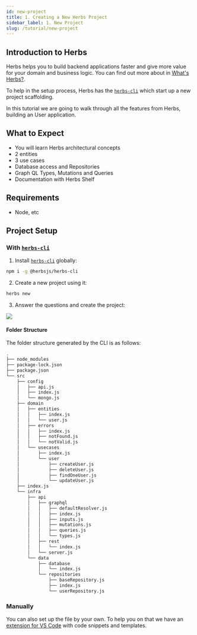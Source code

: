 ```yaml
---
id: new-project
title: 1. Creating a New Herbs Project
sidebar_label: 1. New Project
slug: /tutorial/new-project
---
```


## Introduction to Herbs

Herbs helps you to build backend applications faster and give more value for your domain and business logic. You can find out more about in [What's Herbs?](/docs).

To help in the setup process, Herbs has the [`herbs-cli`](https://github.com/herbsjs/herbs-cli) which start up a new project scaffolding.

In this tutorial we are going to walk through all the features from Herbs, building an User application.

## What to Expect

- You will learn Herbs architectural concepts
- 2 entities
- 3 use cases
- Database access and Repositories
- Graph QL Types, Mutations and Queries
- Documentation with Herbs Shelf

## Requirements

- Node, etc

## Project Setup

### With [`herbs-cli`](https://github.com/herbsjs/herbs-cli)

1. Install [`herbs-cli`](https://github.com/herbsjs/herbs-cli) globally:

```sh
npm i -g @herbsjs/herbs-cli 
```

2. Create a new project using it:

```sh
herbs new
```

3. Answer the questions and create the project:

![](../../static/assets/herbs-new.gif)

#### Folder Structure

The folder structure generated by the CLI is as follows:

```sh
.
├── node_modules
├── package-lock.json
├── package.json
└── src
    ├── config
    │   ├── api.js
    │   ├── index.js
    │   └── mongo.js
    ├── domain
    │   ├── entities
    │   │   ├── index.js
    │   │   └── user.js
    │   ├── errors
    │   │   ├── index.js
    │   │   ├── notFound.js
    │   │   └── notValid.js
    │   └── usecases
    │       ├── index.js
    │       └── user
    │           ├── createUser.js
    │           ├── deleteUser.js
    │           ├── findOneUser.js
    │           └── updateUser.js
    ├── index.js
    └── infra
        ├── api
        │   ├── graphql
        │   │   ├── defaultResolver.js
        │   │   ├── index.js
        │   │   ├── inputs.js
        │   │   ├── mutations.js
        │   │   ├── queries.js
        │   │   └── types.js
        │   ├── rest
        │   │   └── index.js
        │   └── server.js
        └── data
            ├── database
            │   └── index.js
            └── repositories
                ├── baseRepository.js
                ├── index.js
                └── userRepository.js
```

### Manually

You can also set up the file by your own. To help you on that we have an [extension for VS Code](https://marketplace.visualstudio.com/items?itemName=EndersonCosta.herbs-snippets) with code snippets and templates.
